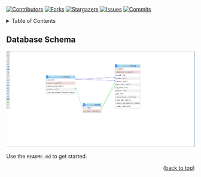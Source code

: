 [![Contributors][contributors-shield]][contributors-url]
[![Forks][forks-shield]][forks-url]
[![Stargazers][stars-shield]][stars-url]
[![Issues][issues-shield]][issues-url]
[![Commits][commits-shield]][commits-url]

<!-- TABLE OF CONTENTS -->
<details>
  <summary>Table of Contents</summary>
  <ol>
    <li>
      <a href="#database-schema">Database Schema</a>
    </li>
  </ol>
</details>

<!-- ABOUT THE PROJECT -->
## Database Schema

[![Product Name Screen Shot][product-screenshot]](img/database-schema.PNG)

Use the `README.md` to get started.

<p align="right">(<a href="#readme-top">back to top</a>)</p>

<!-- MARKDOWN LINKS & IMAGES -->
<!-- https://www.markdownguide.org/basic-syntax/#reference-style-links -->
[commits-shield]: https://shields.io/github/last-commit/Twitfbiats/OOP-BIG-PROJECT?display_timestamp=committer&style=for-the-badge
[commits-url]: https://github.com/Twitfbiats/OOP-BIG-PROJECT/graphs/commit-activity
[contributors-shield]: https://img.shields.io/github/contributors/Twitfbiats/OOP-BIG-PROJECT?style=for-the-badge
[contributors-url]: https://github.com/Twitfbiats/OOP-BIG-PROJECT/graphs/contributors
[forks-shield]: https://img.shields.io/github/forks/Twitfbiats/OOP-BIG-PROJECT?style=for-the-badge
[forks-url]: https://github.com/Twitfbiats/OOP-BIG-PROJECT/network/members
[stars-shield]: https://img.shields.io/github/stars/Twitfbiats/OOP-BIG-PROJECT?style=for-the-badge
[stars-url]: https://github.com/Twitfbiats/OOP-BIG-PROJECT/stargazers
[issues-shield]: https://img.shields.io/github/issues/Twitfbiats/OOP-BIG-PROJECT?style=for-the-badge
[issues-url]: https://github.com/Twitfbiats/OOP-BIG-PROJECT/issues
[product-screenshot]: img/database-schema.PNG

